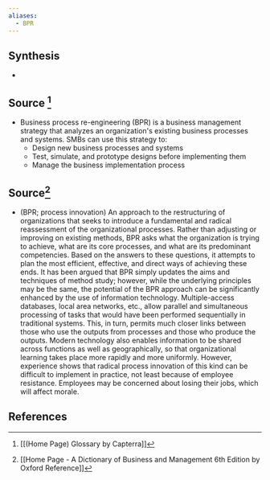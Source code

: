 ```yaml
---
aliases:
  - BPR
---
```

## Synthesis
- 
## Source [^1]
- Business process re-engineering (BPR) is a business management strategy that analyzes an organization's existing business processes and systems. SMBs can use this strategy to:
	- Design new business processes and systems
	- Test, simulate, and prototype designs before implementing them
	- Manage the business implementation process
## Source[^2]
- (BPR; process innovation) An approach to the restructuring of organizations that seeks to introduce a fundamental and radical reassessment of the organizational processes. Rather than adjusting or improving on existing methods, BPR asks what the organization is trying to achieve, what are its core processes, and what are its predominant competencies. Based on the answers to these questions, it attempts to plan the most efficient, effective, and direct ways of achieving these ends. It has been argued that BPR simply updates the aims and techniques of method study; however, while the underlying principles may be the same, the potential of the BPR approach can be significantly enhanced by the use of information technology. Multiple-access databases, local area networks, etc., allow parallel and simultaneous processing of tasks that would have been performed sequentially in traditional systems. This, in turn, permits much closer links between those who use the outputs from processes and those who produce the outputs. Modern technology also enables information to be shared across functions as well as geographically, so that organizational learning takes place more rapidly and more uniformly. However, experience shows that radical process innovation of this kind can be difficult to implement in practice, not least because of employee resistance. Employees may be concerned about losing their jobs, which will affect morale.
## References

[^1]: [[(Home Page) Glossary by Capterra]]
[^2]: [[Home Page - A Dictionary of Business and Management 6th Edition by Oxford Reference]]